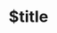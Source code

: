 ---
title: $title
second_title: Aspose.GIS für .NET-API-Referenz
description: $description
type: docs
weight: $weight
url: /de/net/$ref/
---